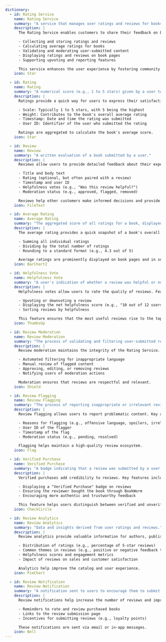 ```yaml
---
dictionary:
  - id: Rating Service
    name: Rating Service
    summary: "A service that manages user ratings and reviews for books in the BookWorm catalog."
    description: |
      The Rating Service enables customers to share their feedback on books and helps others make informed decisions. Key responsibilities include:

      - Collecting and storing ratings and reviews
      - Calculating average ratings for books
      - Validating and moderating user-submitted content
      - Displaying ratings and reviews on book pages
      - Supporting upvoting and reporting features

      This service enhances the user experience by fostering community engagement and trust.
    icon: Star

  - id: Rating
    name: Rating
    summary: "A numerical score (e.g., 1 to 5 stars) given by a user to rate a book."
    description: |
      Ratings provide a quick way for users to express their satisfaction with a book. Key aspects include:

      - Scale: Typically 1 to 5 stars, with 5 being the highest
      - Weight: Contributes to the book's overall average rating
      - Timestamp: Date and time the rating was submitted
      - User ID: Identifier of the user who submitted the rating

      Ratings are aggregated to calculate the book's average score.
    icon: Star

  - id: Review
    name: Review
    summary: "A written evaluation of a book submitted by a user."
    description: |
      Reviews allow users to provide detailed feedback about their experience with a book. They include:

      - Title and body text
      - Rating (optional, but often paired with a review)
      - Timestamp and user ID
      - Helpfulness votes (e.g., "Was this review helpful?")
      - Moderation status (e.g., approved, flagged, removed)

      Reviews help other customers make informed decisions and provide valuable feedback to authors and publishers.
    icon: FileText

  - id: Average Rating
    name: Average Rating
    summary: "The aggregated score of all ratings for a book, displayed as an average."
    description: |
      The average rating provides a quick snapshot of a book's overall quality. It is calculated by:

      - Summing all individual ratings
      - Dividing by the total number of ratings
      - Rounding to a standard format (e.g., 4.3 out of 5)

      Average ratings are prominently displayed on book pages and in search results.
    icon: BarChart2

  - id: Helpfulness Vote
    name: Helpfulness Vote
    summary: "A user's indication of whether a review was helpful or not."
    description: |
      Helpfulness votes allow users to rate the quality of reviews. Features include:

      - Upvoting or downvoting a review
      - Displaying the net helpfulness score (e.g., "10 out of 12 users found this helpful")
      - Sorting reviews by helpfulness

      This feature ensures that the most useful reviews rise to the top.
    icon: ThumbsUp

  - id: Review Moderation
    name: Review Moderation
    summary: "The process of validating and filtering user-submitted reviews to ensure quality and appropriateness."
    description: |
      Review moderation maintains the integrity of the Rating Service. It involves:

      - Automated filtering for inappropriate language
      - Manual review of flagged content
      - Approving, editing, or removing reviews
      - Notifying users of moderation actions

      Moderation ensures that reviews are respectful and relevant.
    icon: Shield

  - id: Review Flagging
    name: Review Flagging
    summary: "The process of reporting inappropriate or irrelevant reviews for moderation."
    description: |
      Review flagging allows users to report problematic content. Key aspects include:

      - Reasons for flagging (e.g., offensive language, spoilers, irrelevant content)
      - User ID of the flagger
      - Timestamp of the flag
      - Moderation status (e.g., pending, resolved)

      Flagging helps maintain a high-quality review ecosystem.
    icon: Flag

  - id: Verified Purchase
    name: Verified Purchase
    summary: "A badge indicating that a review was submitted by a user who purchased the book on BookWorm."
    description: |
      Verified purchases add credibility to reviews. Key features include:

      - Displaying a "Verified Purchase" badge on reviews
      - Ensuring the reviewer bought the book through BookWorm
      - Encouraging more authentic and trustworthy feedback

      This feature helps users distinguish between verified and unverified reviews.
    icon: CheckCircle

  - id: Review Analytics
    name: Review Analytics
    summary: "Data and insights derived from user ratings and reviews."
    description: |
      Review analytics provide valuable information for authors, publishers, and the BookWorm team. They include:

      - Distribution of ratings (e.g., percentage of 5-star reviews)
      - Common themes in reviews (e.g., positive or negative feedback trends)
      - Helpfulness scores and engagement metrics
      - Impact of reviews on sales and customer satisfaction

      Analytics help improve the catalog and user experience.
    icon: PieChart

  - id: Review Notification
    name: Review Notification
    summary: "A notification sent to users to encourage them to submit a review after purchasing a book."
    description: |
      Review notifications help increase the number of reviews and improve engagement. They include:

      - Reminders to rate and review purchased books
      - Links to the review submission page
      - Incentives for submitting reviews (e.g., loyalty points)

      These notifications are sent via email or in-app messages.
    icon: Bell
---
```

